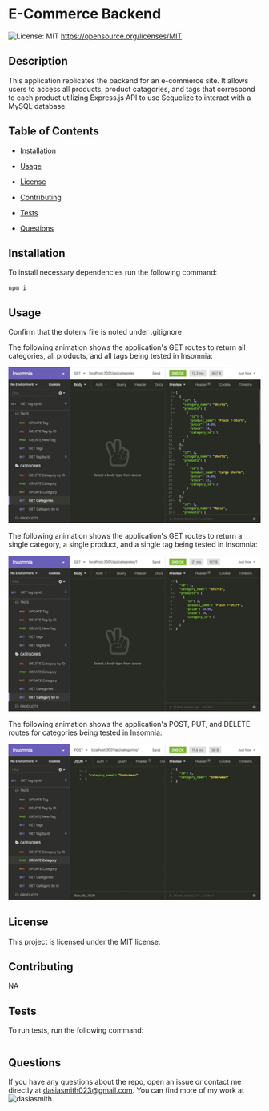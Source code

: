 # E-Commerce Backend
  ![License: MIT](https://img.shields.io/badge/License-MIT-yellow.svg)
      https://opensource.org/licenses/MIT

  ## Description

  This application replicates the backend for an e-commerce site. It allows users to access all products, product catagories, and tags that correspond to each product utilizing Express.js API to use Sequelize to interact with a MySQL database.

  ## Table of Contents

  * [Installation](#installation)

  * [Usage](#usage)

  * [License](#License)

  * [Contributing](#contributing)

  * [Tests](#tests)

  * [Questions](#Questions)

  ## Installation
  
  To install necessary dependencies run the following command:

  ```
  npm i
  ```

  ## Usage

  Confirm that the dotenv file is noted under .gitignore

  The following animation shows the application's GET routes to return all categories, all products, and all tags being tested in Insomnia:

![In Insomnia, the user tests “GET tags,” “GET Categories,” and “GET All Products.”.](./Assets/13-orm-homework-demo-01.gif)

The following animation shows the application's GET routes to return a single category, a single product, and a single tag being tested in Insomnia:

![In Insomnia, the user tests “GET tag by id,” “GET Category by ID,” and “GET One Product.”](./Assets/13-orm-homework-demo-02.gif)

The following animation shows the application's POST, PUT, and DELETE routes for categories being tested in Insomnia:

![In Insomnia, the user tests “DELETE Category by ID,” “CREATE Category,” and “UPDATE Category.”](./Assets/13-orm-homework-demo-03.gif)

  ## License

  This project is licensed under the MIT license.

  ## Contributing

  NA

  ## Tests

  To run tests, run the following command:

  ```
  
  ```

  ## Questions

  If you have any questions about the repo, open an issue or contact me directly at dasiasmith023@gmail.com. You can find more of my work
  at ![dasiasmith](https://github.com/dasiasmith).

